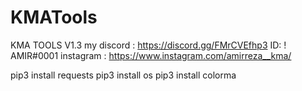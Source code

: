 # KMATools
KMA TOOLS V1.3
my discord : https://discord.gg/FMrCVEfhp3
ID: ! AMIR#0001
instagram : https://www.instagram.com/amirreza__kma/

pip3 install requests 
pip3 install os 
pip3 install colorma
